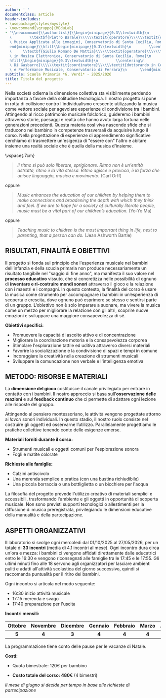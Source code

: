 ```yaml
---
author: ' '
documentclass: article
header-includes:
- \usepackage{styles/mystyle}
- \newcommand{\gruppo}{MEduLab}
- "\\newcommand{\\authorlist}{\\begin{minipage}{0.3\\textwidth}\n        \\centering\n\
  \        \\textbf{Pietro Barale}\\\\\\textit{operatore}\\\\\\textit{diplomato in\
  \ Musica Applicata alle immagini, Conservatorio di Santa Cecilia, Roma}\n      \\\
  end{minipage}\\hfill\\begin{minipage}{0.3\\textwidth}\n        \\centering\n   \
  \     \\textbf{Giulio Romano De Mattia}\\\\\\textit{operatore}\\\\\\textit{ diplomato\
  \ in Musica Elettronica, Conservatorio di Santa Cecilia, Roma}\n      \\end{minipage}\\\
  hfill\\begin{minipage}{0.3\\textwidth}\n        \\centering\n        \\textbf{Marco\
  \ Di Gasbarro}\\\\\\textit{coordinatore}\\\\\\textit{dottorando in Composizione\
  \ e Performance Musicale, Conservatorio di Ferrara}\n      \\end{minipage}}"
subtitle: Scuola Primaria *G. Verdi* - 2025/2026
title: Titolo del progetto
---
```


Nella società odierna la dimensione collettiva sta visibilmente perdendo importanza a favore della solitudine tecnologica.
Il nostro progetto si pone in rotta di collisione contro l'individualismo crescente utilizzando la musica come vettore sociale per agevolare esperienze di condivisione tra i bambini. Attingendo al ricco patrimonio musicale folclorico, guideremo i bambini attraverso storie, paesaggi e realtà che hanno avuto larga fortuna nelle generazioni precedenti.
Questa materia così viva nasconde sfide che si traducono nel bambino in competenze trasversali da acquisire lungo il corso. 
Nella progettazione di esperienze di apprendimento significative cerchiamo di trasmettere un'esigenza di "essere con" l'altro e abitare insieme una realtà sociale che è quella della musica d'insieme.

\vspace{.7cm}

>*il ritmo si può solo liberare, sprigionare. Ritmo non è un'entità astratta, ritmo è la vita stessa. Ritmo agisce e provoca, è la forza che unisce linguaggio, musica e movimento.* (Carl Orff)

oppure

>*Music enhances the education of our children by helping them to make connections and broadening the depth with which they think and feel. If we are to hope for a society of culturally literate people, music must be a vital part of our children’s education.* (Yo-Yo Ma)

oppure

>*Teaching music to children is the most important thing in life, next to parenting, that a person can do.* (Jean Ashworth Bartle)

<!-- **Maestri:** 

- **Pietro Barale** - diplomato in Musica Applicata alle immagini, Conservatorio di Santa Cecilia, Roma

- **Giulio Romano De Mattia** -  diplomato in Musica Elettronica, Conservatorio di Santa Cecilia, Roma

- **Marco Di Gasbarro** - dottorando in Composizione e Performance Musicale, Conservatorio di Ferrara


-->


## RISULTATI, FINALITÀ E OBIETTIVI

Il progetto si fonda sul principio che l'esperienza musicale nei bambini dell'infanzia e della scuola primaria non produce necessariamente un risultato tangibile nel "saggio di fine anno", ma manifesta il suo valore nel **processo educativo** vissuto, che si concretizza nelle possibilità di ognuno di **inventare e ri-costruire mondi sonori** attraverso il gioco e la relazione con i maestri e i compagni.
In questo contesto, la finalità del corso è usare la musica come strumento per accompagnare i bambini in un’esperienza di scoperta e crescita, dove ognuno può esprimere se stesso e sentirsi parte di un gruppo. L’obiettivo non è solo imparare a suonare, ma vivere la musica come un mezzo per migliorare la relazione con gli altri, scoprire nuove emozioni e sviluppare una maggiore consapevolezza di sé.

**Obiettivi specifici:**
  - Promuovere la capacità di ascolto attivo e di concentrazione
  - Migliorare la coordinazione motoria e la consapevolezza corporea
  - Stimolare l'esplorazione tattile ed uditiva attraverso diversi materiali  
  - Favorire la socializzazione e la condivisione di spazi e tempi in comune  
  - Incoraggiare la creatività nella creazione di strumenti musicali
  - Sviluppare la comuncazione non verbale e l'intelligenza emotiva 


## METODO: RISORSE E MATERIALI

La **dimensione del gioco** costituisce il canale privilegiato per entrare in contatto con i bambini. Il nostro approccio si basa sull'**osservazione delle reazioni** e sul **feedback continuo** che ci permette di adattare ogni lezione alle risposte del gruppo.

Attingendo al pensiero montessoriano, le attività vengono progettate attorno ai *lavori* sonori individuali. In questo stadio, il nostro ruolo consiste nel costruire gli oggetti ed osservarne l’utilizzo.
Parallelamente progettiamo le pratiche collettive tenendo conto delle esigenze emerse.

**Materiali forniti durante il corso:**  
- Strumenti musicali e oggetti comuni per l'esplorazione sonora  
- Fogli e matite colorate  

**Richieste alle famiglie:**  
- Calzini antiscivolo  
- Una merenda semplice e pratica (con una bustina richiudibile)  
- Una piccola borraccia o una bottliglietta o un bicchiere per l'acqua  

La filosofia del progetto prevede l'utilizzo creativo di materiali semplici e accessibili, trasformando l'ambiente e gli oggetti in opportunità di scoperta musicale. Non sono previsti supporti tecnologici o allestimenti per la diffusione di musica preregistrata, privilegiando le dimensioni educative della manualità e della partecipazione.





## ASPETTI ORGANIZZATIVI

Il laboratorio si svolge ogni mercoledì dal 01/10/2025 al 27/05/2026, per un totale di **33 incontri** (media di 4.1 incontri al mese).
Ogni incontro dura circa un'ora e mezza: i bambini ci vengono affidati direttamente dalle educatrici entro le 16:30 e vengono riconsegnati alle famiglie tra le 17:45 e le 17:55. Gli ultimi minuti fino alle 18 servono agli organizzatori per lasciare ambienti puliti e adatti all'attività scolastica del giorno successivo, quindi si raccomanda puntualità per il ritiro dei bambini.

Ogni incontro si articola nel modo seguente:  
- 16:30 inizio attività musicale   
- 17:15 merenda e svago   
- 17:40 preparazione per l'uscita   

**Incontri mensili:**

| Ottobre | Novembre | Dicembre | Gennaio | Febbraio | Marzo | Aprile | Maggio |
| :---: | :---: | :---: | :---: | :---: | :---: | :---: | :---: |
| **5** | **4** | **3** | **4** | **4** | **4** | **5** | **4** |

La programmazione tiene conto delle pause per le vacanze di Natale.

**Costi:**

- Quota bimestrale: 120€ per bambino    
<!-- - Pagamento: all'inizio di ogni bimestre   -->
- **Costo totale del corso: 480€** (4 bimestri)    

<!---
**Calendario pagamenti:**
| Periodo | Importo | Scadenza |
| :--- | ---: | :---: |
| Ottobre-novembre | 120€ | inizio ottobre |
| Dicembre-gennaio | 120€ | inizio dicembre |
| Febbraio-marzo | 120€ | inizio febbraio |
| Aprile-maggio | 120€ | inizio aprile |

-->
*Il mese di giugno si decide per tempo in base alle richieste di partecipazione*




